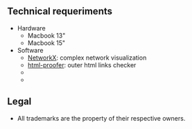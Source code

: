 ## Technical requeriments ##

* Hardware
    - Macbook 13"
    - Macbook 15"
* Software
    - [NetworkX](https://networkx.github.io/): complex network visualization 
    - [html-proofer](https://github.com/gjtorikian/html-proofer): outer html links checker 
    - 
    - 

## Legal ##

* All trademarks are the property of their respective owners.